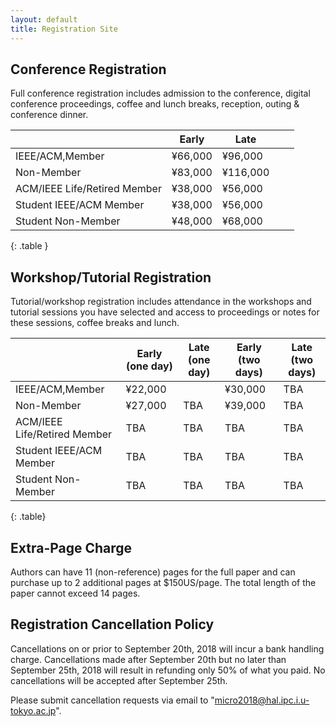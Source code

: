```yaml
---
layout: default
title: Registration Site
---
```

<!-- <div class="alert alert-info">
 <a href="https://whova.com/portal/registration/aiism_201810/">Click here to be forwarded to registration</a>
</div> -->

Conference Registration
-----------------------


Full conference registration includes admission to the conference, digital conference proceedings, coffee and lunch breaks, reception, outing & conference dinner.

|                              	| Early 	| Late 	|   	|   	|
|------------------------------	|-------	|------	|---	|---	|
| IEEE/ACM,Member              	| &yen;66,000   	| &yen;96,000  	|   	|   	|
| Non-Member                   	| &yen;83,000   	| &yen;116,000 	|   	|   	|
| ACM/IEEE Life/Retired Member 	| &yen;38,000   	| &yen;56,000  	|   	|   	|
| Student IEEE/ACM Member      	| &yen;38,000   	| &yen;56,000  	|   	|   	|
| Student Non-Member           	| &yen;48,000   	| &yen;68,000  	|   	|   	|
{: .table } 



Workshop/Tutorial Registration
------------------------------

Tutorial/workshop registration includes attendance in the workshops and tutorial sessions you have selected and access to proceedings or notes for these sessions, coffee breaks and lunch.


|                              	| Early (one day) 	| Late (one day) 	| Early (two days) 	| Late (two days) 	|
|------------------------------	|-----------------	|----------------	|------------------	|-----------------	|
| IEEE/ACM,Member              	| &yen;22,000             	|            	| &yen;30,000              	| TBA             	|
| Non-Member                   	| &yen;27,000             	| TBA            	| &yen;39,000              	| TBA             	|
| ACM/IEEE Life/Retired Member 	| TBA             	| TBA            	| TBA              	| TBA             	|
| Student IEEE/ACM Member      	| TBA             	| TBA            	| TBA              	| TBA             	|
| Student Non-Member           	| TBA             	| TBA            	| TBA              	| TBA             	|
{: .table}



Extra-Page Charge
-----------------

Authors can have 11 (non-reference) pages for the full paper and can purchase up to 2 additional pages at $150US/page. The total length of the paper cannot exceed 14 pages. 


Registration Cancellation Policy
--------------------------------

Cancellations on or prior to September 20th, 2018 will incur a bank handling charge. Cancellations made after September 20th but no later than September 25th, 2018 will result in refunding only 50% of what you paid. No cancellations will be accepted after September 25th. 

Please submit cancellation requests via email to "micro2018@hal.ipc.i.u-tokyo.ac.jp".



